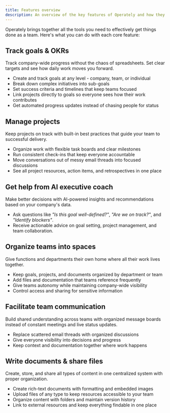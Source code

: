 ```yaml
---
title: Features overview
description: An overview of the key features of Operately and how they help you run your company better.
---
```


Operately brings together all the tools you need to effectively get things done as a team. Here's what you can do with each core feature:

## Track goals & OKRs

Track company-wide progress without the chaos of spreadsheets. Set clear targets and see how daily work moves you forward.

- Create and track goals at any level - company, team, or individual
- Break down complex initiatives into sub-goals
- Set success criteria and timelines that keep teams focused
- Link projects directly to goals so everyone sees how their work contributes
- Get automated progress updates instead of chasing people for status

## Manage projects

Keep projects on track with built-in best practices that guide your team to successful delivery.

- Organize work with flexible task boards and clear milestones
- Run consistent check-ins that keep everyone accountable
- Move conversations out of messy email threads into focused discussions
- See all project resources, action items, and retrospectives in one place

## Get help from AI executive coach

Make better decisions with AI-powered insights and recommendations based on your company's data.

- Ask questions like _"Is this goal well-defined?"_, _"Are we on track?"_, and _"Identify blockers"_.
- Receive actionable advice on goal setting, project management, and team collaboration.

## Organize teams into spaces

Give functions and departments their own home where all their work lives together.

- Keep goals, projects, and documents organized by department or team
- Add files and documentation that teams reference frequently
- Give teams autonomy while maintaining company-wide visibility
- Control access and sharing for sensitive information

## Facilitate team communication

Build shared understanding across teams with organized message boards instead of constant meetings and live status updates.

- Replace scattered email threads with organized discussions
- Give everyone visibility into decisions and progress
- Keep context and documentation together where work happens

## Write documents & share files

Create, store, and share all types of content in one centralized system with proper organization.

- Create rich-text documents with formatting and embedded images
- Upload files of any type to keep resources accessible to your team
- Organize content with folders and maintain version history
- Link to external resources and keep everything findable in one place
